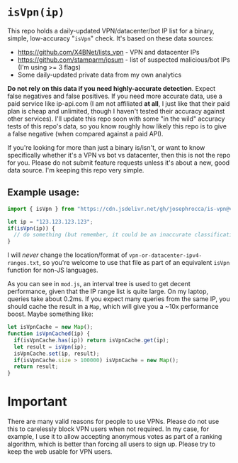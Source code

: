 # `isVpn(ip)`
This repo holds a daily-updated VPN/datacenter/bot IP list for a binary, simple, low-accuracy "`isVpn`" check. It's based on these data sources:

* https://github.com/X4BNet/lists_vpn - VPN and datacenter IPs
* https://github.com/stamparm/ipsum - list of suspected malicious/bot IPs (I'm using >= 3 flags)
* Some daily-updated private data from my own analytics

**Do not rely on this data if you need highly-accurate detection**. Expect false negatives and false positives. If you need more accurate data, use a paid service like ip-api.com (I am not affiliated **at all**, I just like that their paid plan is cheap and unlimited, though I haven't tested their accuracy against other services). I'll update this repo soon with some "in the wild" accuracy tests of this repo's data, so you know roughly how likely this repo is to give a false negative (when compared against a paid API).

If you're looking for more than just a binary is/isn't, or want to know specifically whether it's a VPN vs bot vs datacenter, then this is not the repo for you. Please do not submit feature requests unless it's about a new, good data source. I'm keeping this repo very simple. 

## Example usage:
```js
import { isVpn } from "https://cdn.jsdelivr.net/gh/josephrocca/is-vpn@v0.0.1/mod.js";

let ip = "123.123.123.123";
if(isVpn(ip)) {
  // do something (but remember, it could be an inaccurate classification)
}
```
I will *never* change the location/format of `vpn-or-datacenter-ipv4-ranges.txt`, so you're welcome to use that file as part of an equivalent `isVpn` function for non-JS languages.

As you can see in `mod.js`, an interval tree is used to get decent performance, given that the IP range list is quite large. On my laptop, queries take about 0.2ms. If you expect many queries from the same IP, you should cache the result in a `Map`, which will give you a ~10x performance boost. Maybe something like:
```js
let isVpnCache = new Map();
function isVpnCached(ip) {
  if(isVpnCache.has(ip)) return isVpnCache.get(ip);
  let result = isVpn(ip);
  isVpnCache.set(ip, result);
  if(isVpnCache.size > 100000) isVpnCache = new Map();
  return result;
}
```

# Important
There are many valid reasons for people to use VPNs. Please do not use this to carelessly block VPN users when not required. In my case, for example, I use it to allow accepting anonymous votes as part of a ranking algorithm, which is better than forcing all users to sign up. Please try to keep the web usable for VPN users.



